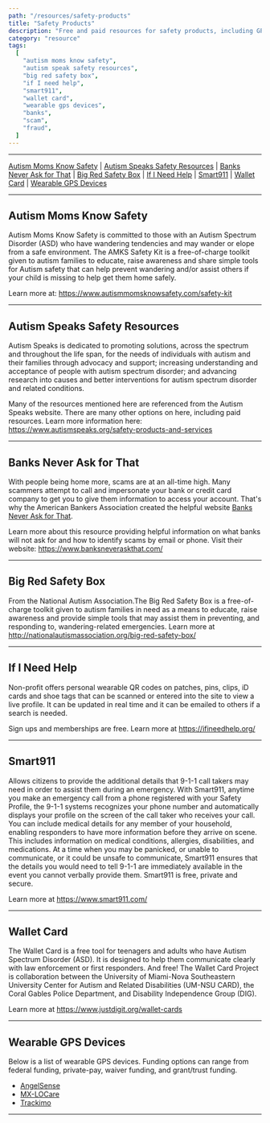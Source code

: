 ```yaml
---
path: "/resources/safety-products"
title: "Safety Products"
description: "Free and paid resources for safety products, including GPS trackers, card identifiers for individuals who do not have verbal skills, and more."
category: "resource"
tags:
  [
    "autism moms know safety",
    "autism speak safety resources",
    "big red safety box",
    "if I need help",
    "smart911",
    "wallet card",
    "wearable gps devices",
    "banks",
    "scam",
    "fraud",
  ]
---
```


---

[Autism Moms Know Safety](#autism-moms-know-safety) | [Autism Speaks Safety Resources](#autism-speaks-safety-resources) | [Banks Never Ask for That](#banks-never-ask-for-that) | [Big Red Safety Box](#big-red-safety-box) | [If I Need Help](#if-i-need-help) | [Smart911](#smart911) | [Wallet Card](#wallet-card) | [Wearable GPS Devices](#wearable-gps-devices)

---

## Autism Moms Know Safety

Autism Moms Know Safety is committed to those with an Autism Spectrum Disorder (ASD) who have wandering tendencies and may wander or elope from a safe environment. The AMKS Safety Kit is a free-of-charge toolkit given to autism families to educate, raise awareness and share simple tools for Autism safety that can help prevent wandering and/or assist others if your child is missing to help get them home safely.

Learn more at: https://www.autismmomsknowsafety.com/safety-kit

---

## Autism Speaks Safety Resources

Autism Speaks is dedicated to promoting solutions, across the spectrum and throughout the life span, for the needs of individuals with autism and their families through advocacy and support; increasing understanding and acceptance of people with autism spectrum disorder; and advancing research into causes and better interventions for autism spectrum disorder and related conditions.

Many of the resources mentioned here are referenced from the Autism Speaks website. There are many other options on here, including paid resources. Learn more information here: https://www.autismspeaks.org/safety-products-and-services

---

## Banks Never Ask for That

With people being home more, scams are at an all-time high. Many scammers attempt to call and impersonate your bank or credit card company to get you to give them information to access your account. That's why the American Bankers Association created the helpful website [Banks Never Ask for That](https://www.banksneveraskthat.com/).

Learn more about this resource providing helpful information on what banks will not ask for and how to identify scams by email or phone. Visit their website: https://www.banksneveraskthat.com/

---

## Big Red Safety Box

From the National Autism Association.The Big Red Safety Box is a free-of-charge toolkit given to autism families in need as a means to educate, raise awareness and provide simple tools that may assist them in preventing, and responding to, wandering-related emergencies. Learn more at http://nationalautismassociation.org/big-red-safety-box/

---

## If I Need Help

Non-profit offers personal wearable QR codes on patches, pins, clips, iD cards and shoe tags that can be scanned or entered into the site to view a live profile. It can be updated in real time and it can be emailed to others if a search is needed.

Sign ups and memberships are free. Learn more at https://ifineedhelp.org/

---

## Smart911

Allows citizens to provide the additional details that 9-1-1 call takers may need in order to assist them during an emergency. With Smart911, anytime you make an emergency call from a phone registered with your Safety Profile, the 9-1-1 systems recognizes your phone number and automatically displays your profile on the screen of the call taker who receives your call. You can include medical details for any member of your household, enabling responders to have more information before they arrive on scene. This includes information on medical conditions, allergies, disabilities, and medications. At a time when you may be panicked, or unable to communicate, or it could be unsafe to communicate, Smart911 ensures that the details you would need to tell 9-1-1 are immediately available in the event you cannot verbally provide them. Smart911 is free, private and secure.

Learn more at https://www.smart911.com/

---

## Wallet Card

The Wallet Card is a free tool for teenagers and adults who have Autism Spectrum Disorder (ASD). It is designed to help them communicate clearly with law enforcement or first responders. And free! The Wallet Card Project is collaboration between the University of Miami-Nova Southeastern University Center for Autism and Related Disabilities (UM-NSU CARD), the Coral Gables Police Department, and Disability Independence Group (DIG).

Learn more at https://www.justdigit.org/wallet-cards

---

## Wearable GPS Devices

Below is a list of wearable GPS devices. Funding options can range from federal funding, private-pay, waiver funding, and grant/trust funding.

- [AngelSense](https://www.angelsense.com/)
- [MX-LOCare](https://www.adiantmobile.com/)
- [Trackimo](https://trackimo.com/gps-kid-tracker/)

---
